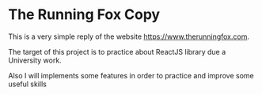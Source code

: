 
# The Running Fox Copy

This is a very simple reply of the website https://www.therunningfox.com.

The target of this project is to practice about ReactJS library due a University work.

Also I will implements some features in order to practice and improve some useful skills
